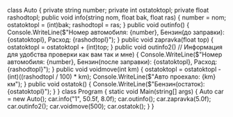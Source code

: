 class Auto
{
    private string number;
    private int ostatoktopl;
    private float rashodtopl;
    public void info(string nom, float bak, float ras)
    {
        number = nom;
        ostatoktopl = (int)bak;
        rashodtopl = ras;
    }
    public void outinfo()
    {
        Console.WriteLine($"Номер автомобиля: {number}, Бензин(до заправки): {ostatoktopl}, Расход: {rashodtopl}");
    }
    public void zapravka(float top)
    {
        ostatoktopl = ostatoktopl + (int)top;
    }
    public void outinfo2() // Информация для удобства проверки как вам так и мне)
    {
        Console.WriteLine($"Номер автомобиля: {number}, Бензин(после заправки): {ostatoktopl}, Расход: {rashodtopl}");
    }
    public void voidmove(int km)
    {
        ostatoktopl = ostatoktopl - (int)((rashodtopl / 100) * km);
        Console.WriteLine($"Авто проехало: {km} км");
    }
    public void ostatok()
    {
        Console.WriteLine($"Бензин(остаток): {ostatoktopl}");
    }
}
class Program
{
    static void Main(string[] args)
    {
        Auto car = new Auto();
        car.info("1", 50.5f, 8.0f);
        car.outinfo();
        car.zapravka(5.0f);
        car.outinfo2();
        car.voidmove(500);
        car.ostatok();
    }
}
